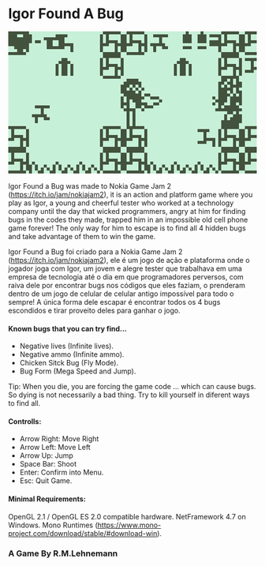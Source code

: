 # Igor Found A Bug
![Screenshot](https://github.com/RodrigoMedeirosRS/IgorFoundABug/blob/master/Recursos/Sprites/Screenshot.png?raw=true)

Igor Found a Bug was made to Nokia Game Jam 2 (https://itch.io/jam/nokiajam2), it is an action and platform game where you play as Igor, a young and cheerful tester who worked at a technology company until the day that wicked programmers, angry at him for finding bugs in the codes they made, trapped him in an impossible old cell phone game forever! The only way for him to escape is to find all 4 hidden bugs and take advantage of them to win the game.

Igor Found a Bug foi criado para a Nokia Game Jam 2 (https://itch.io/jam/nokiajam2), ele é um jogo de ação e plataforma onde o jogador joga com Igor, um jovem e alegre tester que trabalhava em uma empresa de tecnologia até o dia em que programadores perversos, com raiva dele por encontrar bugs nos códigos que eles faziam, o prenderam dentro de um jogo de celular de celular antigo impossível para todo o sempre! A única forma dele escapar é encontrar todos os 4 bugs escondidos e tirar proveito deles para ganhar o jogo.

#### Known bugs that you can try find...

* Negative lives (Infinite lives).
* Negative ammo (Infinite ammo).
* Chicken Sitck Bug (Fly Mode).
* Bug Form (Mega Speed and Jump).

Tip: When you die, you are forcing the game code ... which can cause bugs. So dying is not necessarily a bad thing. Try to kill yourself in diferent ways to find all.

#### Controlls:

* Arrow Right: Move Right
* Arrow Left: Move Left
* Arrow Up: Jump
* Space Bar: Shoot
* Enter: Confirm into Menu.
* Esc: Quit Game.

#### Minimal Requirements:

OpenGL 2.1 / OpenGL ES 2.0 compatible hardware. 
NetFramework 4.7 on Windows.
Mono Runtimes (https://www.mono-project.com/download/stable/#download-win).

### A Game By R.M.Lehnemann
